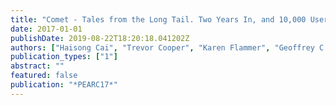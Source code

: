 ```yaml
---
title: "Comet - Tales from the Long Tail. Two Years In, and 10,000 Users Later"
date: 2017-01-01
publishDate: 2019-08-22T18:20:18.041202Z
authors: ["Haisong Cai", "Trevor Cooper", "Karen Flammer", "Geoffrey C. Fox", "Christopher Irving", "Gregor von Laszewski", "Amit Majumdar", "Dmitry Mishin", "Mike Norman", "Philip Papadopoulos", " others"]
publication_types: ["1"]
abstract: ""
featured: false
publication: "*PEARC17*"
---
```


